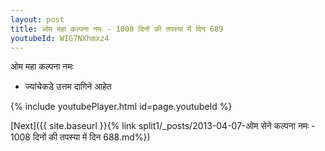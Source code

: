 ```yaml
---
layout: post
title: ओम महा कल्पना नमः - 1008 दिनों की तपस्या में दिन 689
youtubeId: WIG7NXhmxz4
---
```

 
 
 ओम महा कल्पना नमः  
 
 -  ज्यांचेकडे उत्तम दागिने आहेत 
 
  
 
  
 
 
 
 
 
 


{% include youtubePlayer.html id=page.youtubeId %}
 
[Next]({{ site.baseurl }}{% link  split1/_posts/2013-04-07-ओम सेने कल्पना नमः - 1008 दिनों की तपस्या में दिन 688.md%})
 
